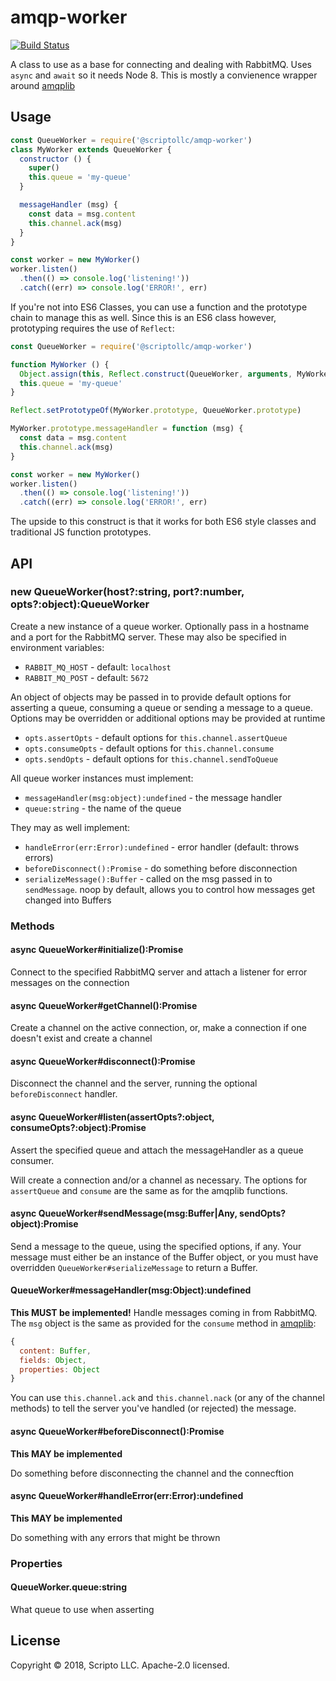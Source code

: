 # amqp-worker

[![Build Status](https://travis-ci.org/scriptoLLC/amqp-worker.svg?branch=master)](https://travis-ci.org/scriptoLLC/amqp-worker)

A class to use as a base for connecting and dealing with RabbitMQ.  Uses `async`
and `await` so it needs Node 8. This is mostly a convienence wrapper around
[amqplib](http://www.squaremobius.net/amqp.node/)

## Usage
```js
const QueueWorker = require('@scriptollc/amqp-worker')
class MyWorker extends QueueWorker {
  constructor () {
    super()
    this.queue = 'my-queue'
  }

  messageHandler (msg) {
    const data = msg.content
    this.channel.ack(msg)
  }
}

const worker = new MyWorker()
worker.listen()
  .then(() => console.log('listening!'))
  .catch((err) => console.log('ERROR!', err)
```

If you're not into ES6 Classes, you can use a function and the prototype chain
to manage this as well. Since this is an ES6 class however, prototyping 
requires the use of `Reflect`:

```js
const QueueWorker = require('@scriptollc/amqp-worker')

function MyWorker () {
  Object.assign(this, Reflect.construct(QueueWorker, arguments, MyWorker)
  this.queue = 'my-queue'
}

Reflect.setPrototypeOf(MyWorker.prototype, QueueWorker.prototype)

MyWorker.prototype.messageHandler = function (msg) {
  const data = msg.content
  this.channel.ack(msg)
}

const worker = new MyWorker()
worker.listen()
  .then(() => console.log('listening!'))
  .catch((err) => console.log('ERROR!', err)
```

The upside to this construct is that it works for both ES6 style classes
and traditional JS function prototypes.

## API

### new QueueWorker(host?:string, port?:number, opts?:object):QueueWorker
Create a new instance of a queue worker. Optionally pass in a hostname
and a port for the RabbitMQ server.  These may also be specified in environment
variables:

* `RABBIT_MQ_HOST` - default: `localhost`
* `RABBIT_MQ_POST` - default: `5672`

An object of objects may be passed in to provide default options for asserting
a queue, consuming a queue or sending a message to a queue. Options may be 
overridden or additional options may be provided at runtime

* `opts.assertOpts` - default options for `this.channel.assertQueue`
* `opts.consumeOpts` - default options for `this.channel.consume`
* `opts.sendOpts` - default options for `this.channel.sendToQueue`

All queue worker instances must implement:

* `messageHandler(msg:object):undefined` - the message handler
* `queue:string` - the name of the queue

They may as well implement:

* `handleError(err:Error):undefined` - error handler (default: throws errors)
* `beforeDisconnect():Promise` - do something before disconnection
* `serializeMessage():Buffer` - called on the msg passed in to `sendMessage`.
    noop by default, allows you to control how messages get changed into Buffers

### Methods
#### async QueueWorker#initialize():Promise
Connect to the specified RabbitMQ server and attach a listener for error
messages on the connection

#### async QueueWorker#getChannel():Promise
Create a channel on the active connection, or, make a connection if one doesn't
exist and create a channel

#### async QueueWorker#disconnect():Promise
Disconnect the channel and the server, running the optional `beforeDisconnect`
handler.

#### async QueueWorker#listen(assertOpts?:object, consumeOpts?:object):Promise
Assert the specified queue and attach the messageHandler as a queue consumer.

Will create a connection and/or a channel as necessary.  The options for `assertQueue`
and `consume` are the same as for the amqplib functions.

#### async QueueWorker#sendMessage(msg:Buffer|Any, sendOpts?object):Promise
Send a message to the queue, using the specified options, if any.  Your message
must either be an instance of the Buffer object, or you must have overridden
`QueueWorker#serializeMessage` to return a Buffer.

#### QueueWorker#messageHandler(msg:Object):undefined
**This MUST be implemented!**
Handle messages coming in from RabbitMQ.  The `msg` object is the same
as provided for the `consume` method in [amqplib](http://www.squaremobius.net/amqp.node/channel_api.html#channelconsume):

```js
{
  content: Buffer,
  fields: Object,
  properties: Object
}
```

You can use `this.channel.ack` and `this.channel.nack` (or any of the channel
methods) to tell the server you've handled (or rejected) the message.

#### async QueueWorker#beforeDisconnect():Promise
**This MAY be implemented**

Do something before disconnecting the channel and the connecftion

#### async QueueWorker#handleError(err:Error):undefined
**This MAY be implemented**

Do something with any errors that might be thrown

### Properties
#### QueueWorker.queue:string
What queue to use when asserting


## License
Copyright © 2018, Scripto LLC. Apache-2.0 licensed.
